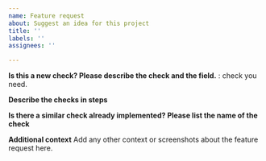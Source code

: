 ```yaml
---
name: Feature request
about: Suggest an idea for this project
title: ''
labels: ''
assignees: ''

---
```


**Is this a new check? Please describe the check and the field.**
<field name>: check you need.

**Describe the checks in steps**
<Description>

**Is there a similar check already implemented? Please list the name of the check**
<previous check id.>

**Additional context**
Add any other context or screenshots about the feature request here.
